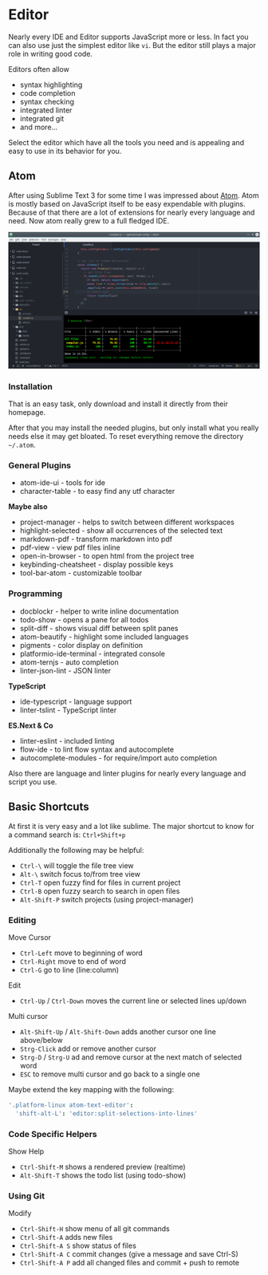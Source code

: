 # Editor

Nearly every IDE and Editor supports JavaScript more or less. In fact you can also
use just the simplest editor like `vi`.
But the editor still plays a major role in writing good code.

Editors often allow
- syntax highlighting
- code completion
- syntax checking
- integrated linter
- integrated git
- and more...

Select the editor which have all the tools you need and is appealing and easy to
use in its behavior for you.


## Atom

After using Sublime Text 3 for some time I was impressed about [Atom](https://atom.io/).
Atom is mostly based on JavaScript itself to be easy expendable with plugins. Because of
that there are a lot of extensions for nearly every language and need.
Now atom really grew to a full fledged IDE.

![Atom Editor](atom.png)

### Installation

That is an easy task, only download and install it directly from their homepage.

After that you may install the needed plugins, but only install what you really needs
else it may get bloated. To reset everything remove the directory `~/.atom`.

### General Plugins
- atom-ide-ui - tools for ide
- character-table - to easy find any utf character

__Maybe also__
- project-manager - helps to switch between different workspaces
- highlight-selected - show all occurrences of the selected text
- markdown-pdf - transform markdown into pdf
- pdf-view - view pdf files inline
- open-in-browser - to open html from the project tree
- keybinding-cheatsheet - display possible keys
- tool-bar-atom - customizable toolbar

### Programming

- docblockr - helper to write inline documentation
- todo-show - opens a pane for all todos
- split-diff - shows visual diff between split panes
- atom-beautify - highlight some included languages
- pigments - color display on definition
- platformio-ide-terminal - integrated console
- atom-ternjs - auto completion
- linter-json-lint - JSON linter

__TypeScript__
- ide-typescript - language support
- linter-tslint - TypeScript linter

__ES.Next & Co__
- linter-eslint - included linting
- flow-ide - to lint flow syntax and autocomplete
- autocomplete-modules - for require/import auto completion

Also there are language and linter plugins for nearly every language and script
you use.


## Basic Shortcuts

At first it is very easy and a lot like sublime. The major shortcut to know for a
command search is: `Ctrl+Shift+p`

Additionally the following may be helpful:

- `Ctrl-\` will toggle the file tree view
- `Alt-\` switch focus to/from tree view
- `Ctrl-T` open fuzzy find for files in current project
- `Ctrl-B` open fuzzy search to search in open files
- `Alt-Shift-P` switch projects (using project-manager)

### Editing

Move Cursor

- `Ctrl-Left` move to beginning of word
- `Ctrl-Right` move to end of word
- `Ctrl-G` go to line (line:column)

Edit

- `Ctrl-Up` / `Ctrl-Down` moves the current line or selected lines up/down

Multi cursor

- `Alt-Shift-Up` / `Alt-Shift-Down` adds another cursor one line above/below
- `Strg-Click` add or remove another cursor
- `Strg-D` / `Strg-U` ad and remove cursor at the next match of selected word
- `ESC` to remove multi cursor and go back to a single one

Maybe extend the key mapping with the following:

```cson
'.platform-linux atom-text-editor':
  'shift-alt-L': 'editor:split-selections-into-lines'
```

### Code Specific Helpers

Show Help

- `Ctrl-Shift-M` shows a rendered preview (realtime)
- `Alt-Shift-T` shows the todo list (using todo-show)

### Using Git

Modify

- `Ctrl-Shift-H` show menu of all git commands
- `Ctrl-Shift-A` adds new files
- `Ctrl-Shift-A S` show status of files
- `Ctrl-Shift-A C` commit changes (give a message and save Ctrl-S)
- `Ctrl-Shift-A P` add all changed files and commit + push to remote
